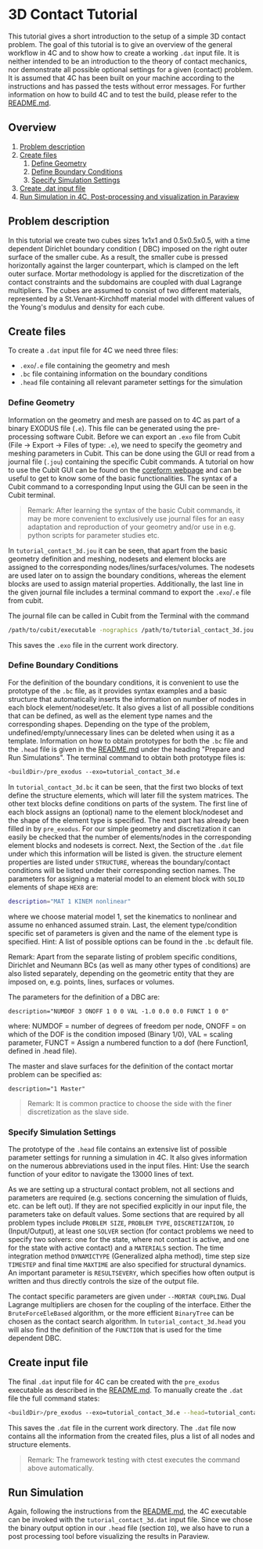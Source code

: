 # 3D Contact Tutorial

This tutorial gives a short introduction to the setup of a simple 3D contact problem. The goal of this tutorial is to
give an overview of the general workflow in 4C and to show how to create a working `.dat` input file. It is neither
intended to be an introduction to the theory of contact mechanics, nor demonstrate all possible optional settings for a
given (contact) problem. It is assumed that 4C has been built on your machine according to the instructions and has
passed the tests without error messages. For further information on how to build 4C and to test the build, please refer
to the [README.md](https://github.com/4C-multiphysics/4C/blob/main/README.md).

## Overview

1. [Problem description](#problem-description)
1. [Create files](#create-files)
    1. [Define Geometry](#define-geometry)
    1. [Define Boundary Conditions](#define-boundary-conditions)
    1. [Specify Simulation Settings](#specify-simulation-settings)
1. [Create .dat input file](#create-input-file)
1. [Run Simulation in 4C, Post-processing and visualization in Paraview](#run-simulation)

## Problem description

In this tutorial we create two cubes sizes 1x1x1 and 0.5x0.5x0.5, with a time dependent Dirichlet boundary condition (
DBC) imposed on the right outer surface of the smaller cube. As a result, the smaller cube is pressed horizontally
against the larger counterpart, which is clamped on the left outer surface. Mortar methodology is applied for the
discretization of the contact constraints and the subdomains are coupled with dual Lagrange multipliers. The cubes are
assumed to consist of two different materials, represented by a St.Venant-Kirchhoff material model with different values
of the Young's modulus and density for each cube.

## Create files

To create a `.dat` input file for 4C we need three files:

- `.exo`/`.e` file containing the geometry and mesh
- `.bc` file containing information on the boundary conditions
- `.head` file containing all relevant parameter settings for the simulation

### Define Geometry

Information on the geometry and mesh are passed on to 4C as part of a binary EXODUS file (`.e`). This file can be
generated using the pre-processing software Cubit. Before we can export an `.exo` file from Cubit (File -> Export ->
Files of type: `.e`), we need to specify the geometry and meshing parameters in Cubit. This can be done using the GUI or
read from a journal file (`.jou`) containing the specific Cubit commands. A tutorial on how to use the Cubit GUI can be
found on the [coreform webpage](https://coreform.com/products/coreform-cubit/tutorials/) and can be useful to get to
know some of the basic functionalities. The syntax of a Cubit command to a corresponding Input using the GUI can be seen
in the Cubit terminal.

> Remark: After learning the syntax of the basic Cubit commands, it may be more convenient to exclusively use journal
> files for an easy adaptation and reproduction of your geometry and/or use in e.g. python scripts for parameter studies
> etc.

In `tutorial_contact_3d.jou` it can be seen, that apart from the basic geometry definition and meshing, nodesets and
element blocks are assigned to the corresponding nodes/lines/surfaces/volumes. The nodesets are used later on to assign
the boundary conditions, whereas the element blocks are used to assign material properties. Additionally, the last line
in the given journal file includes a terminal command to export the `.exo`/`.e` file from cubit.

The journal file can be called in Cubit from the Terminal with the command

```bash
/path/to/cubit/executable -nographics /path/to/tutorial_contact_3d.jou
```

This saves the `.exo` file in the current work directory.

### Define Boundary Conditions

For the definition of the boundary conditions, it is convenient to use the prototype of the `.bc` file, as it provides
syntax examples and a basic structure that automatically inserts the information on number of nodes in each block
element/nodeset/etc. It also gives a list of all possible conditions that can be defined, as well as the element type
names and the corresponding shapes. Depending on the type of the problem, undefined/empty/unnecessary lines can be
deleted when using it as a template. Information on how to obtain prototypes for both the `.bc` file and the `.head`
file is given in the [README.md](https://github.com/4C-multiphysics/4C/blob/main/README.md) under the heading "Prepare and Run
Simulations". The terminal command to obtain both prototype files is:

```bash
<buildDir>/pre_exodus --exo=tutorial_contact_3d.e
```

In `tutorial_contact_3d.bc` it can be seen, that the first two blocks of text define the structure elements, which will
later fill the system matrices. The other text blocks define conditions on parts of the system. The first line of each
block assigns an (optional) name to the element block/nodeset and the shape of the element type is specified. The next
part has already been filled in by `pre_exodus`. For our simple geometry and discretization it can easily be checked
that the number of elements/nodes in the corresponding element blocks and nodesets is correct. Next, the Section of
the `.dat` file under which this information will be listed is given. the structure element properties are listed
under `STRUCTURE`, whereas the boundary/contact conditions will be listed under their corresponding section names. The
parameters for assigning a material model to an element block with `SOLID` elements of shape `HEX8` are:

```bash
description="MAT 1 KINEM nonlinear"
```

where we choose material model 1, set the kinematics to nonlinear and assume no enhanced assumed strain. Last, the
element type/condition specific set of parameters is given and the name of the element type is specified. Hint: A list
of possible options can be found in the `.bc` default file.

Remark: Apart from the separate listing of problem specific conditions, Dirichlet and Neumann BCs (as well as many other
types of conditions) are also listed separately, depending on the geometric entity that they are imposed on, e.g.
points, lines, surfaces or volumes.

The parameters for the definition of a DBC are:

```description="NUMDOF 3 ONOFF 1 0 0 VAL -1.0 0.0 0.0 FUNCT 1 0 0"```

where: NUMDOF = number of degrees of freedom per node, ONOFF = on which of the DOF is the condition imposed (Binary
1/0), VAL = scaling parameter, FUNCT = Assign a numbered function to a dof (here Function1, defined in .head file).

The master and slave surfaces for the definition of the contact mortar problem can be specified as:

```description="1 Master"```

> Remark: It is common practice to choose the side with the finer discretization as the slave side.

### Specify Simulation Settings

The prototype of the `.head` file contains an extensive list of possible parameter settings for running a simulation in
4C. It also gives information on the numerous abbreviations used in the input files. Hint: Use the search function of
your editor to navigate the 13000 lines of text.

As we are setting up a structural contact problem, not all sections and parameters are required (e.g. sections
concerning the simulation of fluids, etc. can be left out). If they are not specified explicitly in our input file, the
parameters take on default values. Some sections that are required by all problem types
include `PROBLEM SIZE`, `PROBLEM TYPE`, `DISCRETIZATION`, `IO` (Input/Output), at least one `SOLVER` section (for
contact problems we need to specify two solvers: one for the state, where not contact is active, and one for the state
with active contact) and a `MATERIALS` section. The time integration method `DYNAMICTYPE` (Generalized alpha method),
time step size `TIMESTEP` and final time `MAXTIME` are also specified for structural dynamics. An important parameter
is `RESULTSEVERY`, which specifies how often output is written and thus directly controls the size of the output file.

The contact specific parameters are given under `--MORTAR COUPLING`. Dual Lagrange multipliers are chosen for the
coupling of the interface. Either the `BruteForceEleBased` algorithm, or the more efficient `BinaryTree` can be chosen
as the contact search algorithm. In `tutorial_contact_3d.head` you will also find the definition of the `FUNCTION` that
is used for the time dependent DBC.

## Create input file

The final `.dat` input file for 4C can be created with the `pre_exodus` executable as described in
the [README.md](https://github.com/4C-multiphysics/4C/blob/main/README.md). To manually create the `.dat` file the full
command states:

```bash
<buildDir>/pre_exodus --exo=tutorial_contact_3d.e --head=tutorial_contact_3d.head --bc=tutorial_contact_3d.bc --dat=tutorial_contact_3d.dat
```

This saves the `.dat` file in the current work directory. The `.dat` file now contains all the information from the
created files, plus a list of all nodes and structure elements.

> Remark: The framework testing with ctest executes the command above automatically.

## Run Simulation

Again, following the instructions from the [README.md](https://github.com/4C-multiphysics/4C/blob/main/README.md), the 4C
executable can be invoked with the `tutorial_contact_3d.dat` input file. Since we chose the binary output option in
our `.head` file (section `IO`), we also have to run a post processing tool before visualizing the results in Paraview.
